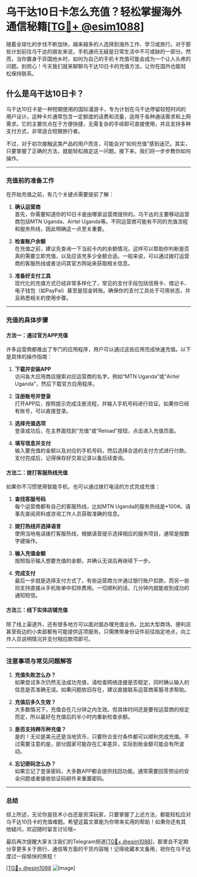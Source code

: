 # 乌干达10日卡怎么充值？轻松掌握海外通信秘籍[[TG💪+ @esim1088](https://t.me/s/esim1088)]

随着全球化的步伐不断加快，越来越多的人选择到海外工作、学习或旅行。对于那些计划前往乌干达的朋友来说，手机通讯无疑是日常生活中不可或缺的一部分。然而，当你置身于异国他乡时，如何为自己的手机卡充值可能会成为一个让人头疼的问题。别担心！今天我们就来聊聊乌干达10日卡的充值方法，让你在国外也能轻松保持联系。

## 什么是乌干达10日卡？

乌干达10日卡是一种短期使用的国际漫游卡，专为计划在乌干达停留较短时间的用户设计。这种卡片通常包含一定额度的话费和流量，适用于各种通话需求和上网需求。它的主要优点在于方便快捷，无需复杂的手续即可直接使用，并且支持多种支付方式，非常适合短期旅行者。

不过，对于初次接触这类产品的用户而言，可能会对“如何充值”感到迷茫。其实，只要掌握了正确的方法，就能轻松搞定这一问题。接下来，我们将一步步教你如何操作。

---

### **充值前的准备工作**

在开始充值之前，有几个关键点需要提前了解：

1. **确认运营商**  
   首先，你需要知道你的10日卡是由哪家运营商提供的。乌干达的主要移动运营商包括MTN Uganda、Airtel Uganda等。不同运营商可能有不同的充值流程和服务热线，因此明确这一点至关重要。

2. **检查账户余额**  
   在充值之前，建议先查询一下当前卡内的余额情况。这样可以帮助你判断是否真的需要立即充值，以及应该充多少金额合适。一般来说，可以通过拨打运营商的客服热线或者访问其官方网站来获取相关信息。

3. **准备好支付工具**  
   现代化的充值方式已经非常多样化了，常见的支付手段包括信用卡、借记卡、电子钱包（如PayPal）甚至是现金转账。确保你的支付工具处于可用状态，并且熟悉相关的使用步骤。

---

### **充值的具体步骤**

#### 方法一：通过官方APP充值
许多运营商都推出了专门的应用程序，用户可以通过这些应用完成快速充值。以下是具体的操作指南：

1. **下载并安装APP**  
   访问各大应用商店搜索对应运营商的名字，例如“MTN Uganda”或“Airtel Uganda”，然后下载官方应用程序。

2. **注册账号并登录**  
   打开APP后，按照提示完成注册流程，并输入手机号码进行验证。如果你已经有账号，可以直接登录。

3. **选择充值选项**  
   登录成功后，在主界面找到“充值”或“Reload”按钮，点击进入充值页面。

4. **填写信息并支付**  
   输入要充值的金额以及对应的手机号码，然后选择合适的支付方式进行付款。支付完成后，记得保存好交易记录以备后续查询。

#### 方法二：拨打客服热线充值
如果你不习惯使用智能手机，也可以通过拨打电话的方式完成充值：

1. **查找客服号码**  
   每个运营商都有自己的客服热线，比如MTN Uganda的服务热线是*100#。请事先查阅资料或咨询工作人员获取准确的信息。

2. **拨打热线并选择语言**  
   使用当地电话拨打客服热线，根据语音提示选择相应的服务项目，通常是按数字键操作。

3. **输入充值金额**  
   按照指示输入想要充值的金额，并确认无误后再继续下一步。

4. **完成支付**  
   最后一步就是选择支付方式了。有些运营商允许通过银行账户扣款，而另一些则支持直接从手机账单中扣除费用。一切顺利的话，几分钟内就能收到成功的通知短信。

#### 方法三：线下实体店铺充值
除了线上渠道外，还有很多地方可以面对面办理充值业务。比如大型商场、便利店甚至街边的小卖部都有可能提供这项服务。只需携带身份证件前往指定地点，向工作人员说明情况并支付相应款项即可。

---

### **注意事项与常见问题解答**

1. **充值失败怎么办？**  
   如果尝试多次仍然无法成功充值，请检查网络连接是否稳定，同时确认输入的信息是否准确无误。如果问题依旧存在，建议直接联系运营商客服寻求帮助。

2. **充值后多久生效？**  
   大多数情况下，充值会在几分钟之内生效。但具体时间还是要视运营商的规定而定，所以最好在充值后的半小时内重新检查余额。

3. **是否支持跨币种充值？**  
   是的！无论是美元还是当地货币，只要符合支付条件都可以顺利完成充值。不过需要注意的是，部分国家可能存在汇率差异，实际到账金额可能会有所波动。

4. **忘记密码怎么办？**  
   如果忘记了登录密码，大多数APP都会提供找回功能。通常需要回答预设的安全问题或者接收验证码邮件来重置密码。

---

### **总结**

综上所述，无论你是技术小白还是资深玩家，只要掌握了上述方法，都能轻松应对乌干达10日卡的充值难题。希望这篇文章能为你带来实用的帮助！如果你还有其他疑问，欢迎随时留言讨论哦~

最后再次提醒大家关注我们的Telegram频道[[TG💪+ @esim1088](https://t.me/s/esim1088)]，那里会不定期分享更多关于旅行、通信等方面的干货内容哦！记得收藏本文备用，祝你在乌干达度过一段愉快的旅程！

[[TG💪+ @esim1088](https://t.me/s/esim1088) ![Image](https://i.postimg.cc/4NQfJmqS/Snipaste-2025-05-13-00-14-12.png)]
